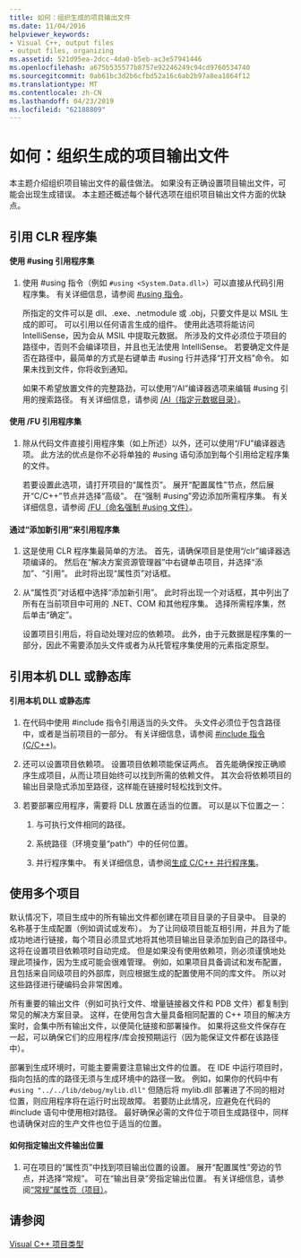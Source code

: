 ```yaml
---
title: 如何：组织生成的项目输出文件
ms.date: 11/04/2016
helpviewer_keywords:
- Visual C++, output files
- output files, organizing
ms.assetid: 521d95ea-2dcc-4da0-b5eb-ac3e57941446
ms.openlocfilehash: a675b535577b8757e92246249c94cd9760534740
ms.sourcegitcommit: 0ab61bc3d2b6cfbd52a16c6ab2b97a8ea1864f12
ms.translationtype: MT
ms.contentlocale: zh-CN
ms.lasthandoff: 04/23/2019
ms.locfileid: "62188809"
---
```

# <a name="how-to-organize-project-output-files-for-builds"></a>如何：组织生成的项目输出文件

本主题介绍组织项目输出文件的最佳做法。 如果没有正确设置项目输出文件，可能会出现生成错误。 本主题还概述每个替代选项在组织项目输出文件方面的优缺点。

## <a name="referencing-clr-assemblies"></a>引用 CLR 程序集

#### <a name="to-reference-assemblies-with-using"></a>使用 #using 引用程序集

1. 使用 #using 指令（例如 `#using <System.Data.dll>`）可以直接从代码引用程序集。 有关详细信息，请参阅 [#using 指令](../preprocessor/hash-using-directive-cpp.md)。

   所指定的文件可以是 dll、.exe、.netmodule 或 .obj，只要文件是以 MSIL 生成的即可。 可以引用以任何语言生成的组件。 使用此选项将能访问 IntelliSense，因为会从 MSIL 中提取元数据。 所涉及的文件必须位于项目的路径中，否则不会编译项目，并且也无法使用 IntelliSense。 若要确定文件是否在路径中，最简单的方式是右键单击 #using 行并选择“打开文档”命令。 如果未找到文件，你将收到通知。

   如果不希望放置文件的完整路劲，可以使用“/AI”编译器选项来编辑 #using 引用的搜索路径。 有关详细信息，请参阅 [/AI（指定元数据目录）](reference/ai-specify-metadata-directories.md)。

#### <a name="to-reference-assemblies-with-fu"></a>使用 /FU 引用程序集

1. 除从代码文件直接引用程序集（如上所述）以外，还可以使用“/FU”编译器选项。 此方法的优点是你不必将单独的 #using 语句添加到每个引用给定程序集的文件。

   若要设置此选项，请打开项目的“属性页”。 展开“配置属性”节点，然后展开“C/C++”节点并选择“高级”。 在“强制 #using”旁边添加所需程序集。 有关详细信息，请参阅 [/FU（命名强制 #using 文件）](reference/fu-name-forced-hash-using-file.md)。

#### <a name="to-reference-assemblies-with-add-new-reference"></a>通过“添加新引用”来引用程序集

1. 这是使用 CLR 程序集最简单的方法。 首先，请确保项目是使用“/clr”编译器选项编译的。 然后在“解决方案资源管理器”中右键单击项目，并选择“添加”、“引用”。 此时将出现“属性页”对话框。

1. 从“属性页”对话框中选择“添加新引用”。 此时将出现一个对话框，其中列出了所有在当前项目中可用的 .NET、COM 和其他程序集。 选择所需程序集，然后单击“确定”。

   设置项目引用后，将自动处理对应的依赖项。 此外，由于元数据是程序集的一部分，因此不需要添加头文件或者为从托管程序集使用的元素指定原型。

## <a name="referencing-native-dlls-or-static-libraries"></a>引用本机 DLL 或静态库

#### <a name="to-reference-native-dlls-or-static-libraries"></a>引用本机 DLL 或静态库

1. 在代码中使用 #include 指令引用适当的头文件。 头文件必须位于包含路径中，或者是当前项目的一部分。 有关详细信息，请参阅 [#include 指令 (C/C++)](../preprocessor/hash-include-directive-c-cpp.md)。

1. 还可以设置项目依赖项。 设置项目依赖项能保证两点。 首先能确保按正确顺序生成项目，从而让项目始终可以找到所需的依赖文件。 其次会将依赖项目的输出目录隐式添加至路径，这样能在链接时轻松找到文件。

1. 若要部署应用程序，需要将 DLL 放置在适当的位置。 可以是以下位置之一：

   1. 与可执行文件相同的路径。

   1. 系统路径（环境变量“path”）中的任何位置。

   1. 并行程序集中。 有关详细信息，请参阅[生成 C/C++ 并行程序集](building-c-cpp-side-by-side-assemblies.md)。

## <a name="working-with-multiple-projects"></a>使用多个项目

默认情况下，项目生成中的所有输出文件都创建在项目目录的子目录中。 目录的名称基于生成配置（例如调试或发布）。 为了让同级项目能互相引用，并且为了能成功地进行链接，每个项目必须显式地将其他项目输出目录添加到自己的路径中。 这将在设置项目依赖项时自动完成。 但是如果没有使用依赖项，则必须谨慎地处理此项操作，因为生成可能会很难管理。 例如，如果项目具备调试和发布配置，且包括来自同级项目的外部库，则应根据生成的配置使用不同的库文件。 所以对这些路径进行硬编码会非常困难。

所有重要的输出文件（例如可执行文件、增量链接器文件和 PDB 文件）都复制到常见的解决方案目录。 这样，在使用包含大量具备相同配置的 C++ 项目的解决方案时，会集中所有输出文件，以便简化链接和部署操作。 如果将这些文件保存在一起，可以确保它们的应用程序/库会按预期运行（因为能保证文件都在该路径中）。

部署到生成环境时，可能主要需要注意输出文件的位置。 在 IDE 中运行项目时，指向包括的库的路径无须与生成环境中的路径一致。 例如，如果你的代码中有 `#using "../../lib/debug/mylib.dll"` 但随后将 mylib.dll 部署进了不同的相对位置，则应用程序将在运行时出现故障。 若要防止此情况，应避免在代码的 #include 语句中使用相对路径。 最好确保必需的文件位于项目生成路径中，同样也请确保对应的生产文件也位于适当的位置。

#### <a name="how-to-specify-where-output-files-go"></a>如何指定输出文件输出位置

1. 可在项目的“属性页”中找到项目输出位置的设置。 展开“配置属性”旁边的节点，并选择“常规”。 可在“输出目录”旁指定输出位置。 有关详细信息，请参阅[“常规”属性页（项目）](reference/general-property-page-project.md)。

## <a name="see-also"></a>请参阅

[Visual C++ 项目类型](reference/visual-cpp-project-types.md)

